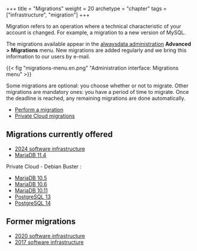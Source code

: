 +++
title = "Migrations"
weight = 20
archetype = "chapter"
tags = ["infrastructure", "migration"]
+++

Migration refers to an operation where a technical characteristic of your account is changed. For example, a migration to a new version of MySQL.

The migrations available appear in the [alwaysdata administration](https://admin.alwaysdata.com) **Advanced > Migrations** menu. New migrations are added regularly and we bring this information to our users by e-mail.

{{< fig "migrations-menu.en.png" "Administration interface: Migrations menu" >}}

Some migrations are optional: you choose whether or not to migrate. Other migrations are mandatory ones: you have a period of time to migrate. Once the deadline is reached, any remaining migrations are done automatically.

- [Perform a migration](advanced/migrations/perform-migration)
- [Private Cloud migrations](advanced/migrations/private-cloud-migrations)

## Migrations currently offered

* [2024 software infrastructure](advanced/migrations/2024-software-architecture)
* [MariaDB 11.4](advanced/migrations/mariadb-11_4)

Private Cloud - Debian Buster :

- [MariaDB 10.5](advanced/migrations/mariadb-10_5)
- [MariaDB 10.6](advanced/migrations/mariadb-10_6)
- [MariaDB 10.11](advanced/migrations/mariadb-10_11)
- [PostgreSQL 13](advanced/migrations/postgresql-13)
- [PostgreSQL 14](advanced/migrations/postgresql-14)

## Former migrations

* [2020 software infrastructure](advanced/migrations/2020-software-architecture)
* [2017 software infrastructure](advanced/migrations/2017-software-architecture)

